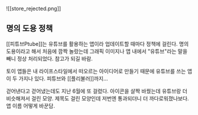 ![[store_rejected.png]]

명의 도용 정책
---
[[피튜브Ptube]]는 유튜브를 활용하는 앱이라 업데이트할 때마다 정책에 걸린다. 
명의 도용이라고 해서 처음에 깜짝 놀랐는데 그래픽 이미지나 앱 내에서 "유튜브"라는 말을 빼니 정상 처리되었다. 참고가 되길 바람.

토이 앱들은 내 라이프스타일에서 떠오르는 아이디어로 만들기 때문에 유튜브를 쓰는 앱이 두 가지나 있다. 피튜브와 [[플리불러]]까지...

걷어낸다고 걷어냈는데도 지난 6월에 또 걸렸다.
아이콘을 살짝 바꿨는데 유튜브랑 더 비슷해져서 걸린 모양.
제목도 걸린 모양인데 저번엔 통과되더니 더 까다로워졌나보다. 앱 이름 어떻게 바꾼담.

 